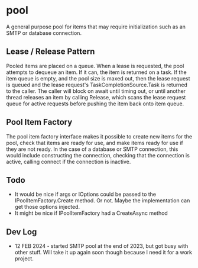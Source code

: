# pool
A general purpose pool for items that may require initialization such as an SMTP or database connection.

## Lease / Release Pattern
Pooled items are placed on a queue. When a lease is requested, the pool attempts to dequeue an item. If it can, the item is returned on a task. If the item queue is empty, and the pool size is maxed out, then the lease request is queued and the lease request's TaskCompletionSource.Task is returned to the caller. The caller will block on await until timing out, or until another thread releases an item by calling Release, which scans the lease request queue for active requests before pushing the item back onto item queue.

## Pool Item Factory
The pool item factory interface makes it possible to create new items for the pool, check that items are ready for use, and make items ready for use if they are not ready. In the case of a database or SMTP connection, this would include constructing the connection, checking that the connection is active, calling connect if the connection is inactive.

## Todo
- It would be nice if args or IOptions<T> could be passed to the IPoolItemFactory.Create<T> method. Or not. Maybe the implementation can get those options injected.
- It might be nice if IPoolItemFactory had a CreateAsync method

## Dev Log
- 12 FEB 2024 - started SMTP pool at the end of 2023, but got busy with other stuff. Will take it up again soon though because I need it for a work project.
